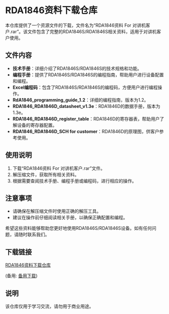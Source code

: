 # RDA1846资料下载仓库

本仓库提供了一个资源文件的下载，文件名为“RDA1846资料 For 对讲机客户.rar”。该文件包含了完整的RDA1846S/RDA1846S相关资料，适用于对讲机客户使用。

## 文件内容

- **技术手册**：详细介绍了RDA1846S/RDA1846S的技术规格和功能。
- **编程手册**：提供了RDA1846S/RDA1846S的编程指南，帮助用户进行设备配置和编程。
- **Excel编程码**：包含了RDA1846S/RDA1846S的编程码，方便用户进行编程操作。
- **RdA1846_programming_guide_1.2**：详细的编程指南，版本为1.2。
- **RDA1846_RDA1846D_datasheet_v1.3e**：RDA1846D的数据手册，版本为1.3e。
- **RDA1846_RDA1846D_register_table**：RDA1846D的寄存器表，帮助用户了解设备的寄存器配置。
- **RDA1846_RDA1846D_SCH for customer**：RDA1846D的原理图，供客户参考使用。

## 使用说明

1. 下载“RDA1846资料 For 对讲机客户.rar”文件。
2. 解压缩文件，获取所有相关资料。
3. 根据需要查阅技术手册、编程手册或编程码，进行相应的操作。

## 注意事项

- 请确保在解压缩文件时使用正确的解压工具。
- 建议在操作前仔细阅读相关手册，以确保正确配置和编程。

希望这些资料能够帮助您更好地使用RDA1846S/RDA1846S设备。如有任何问题，请随时联系我们。

## 下载链接
[RDA1846资料下载仓库](https://pan.quark.cn/s/38c99851180d) 

(备用: [备用下载](https://pan.baidu.com/s/1r1uilOC3Biv3halPP1F8xw?pwd=1234))

## 说明

该仓库仅用于学习交流，请勿用于商业用途。
